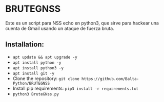# BRUTEGNSS
Este es un script para NSS echo en python3, que sirve para hackear una cuenta de Gmail usando un ataque de fuerza bruta.

## Installation:
- `apt update && apt upgrade -y`
- `apt install python -y`
- `apt install python3 -y`
- `apt install git -y`
- Clone the repository: `git clone https://github.com/Balta-Python/BRUTEGNSS`
- Install pip requirements: `pip3 install -r requirements.txt`
- `python3 BruteGNss.py`
